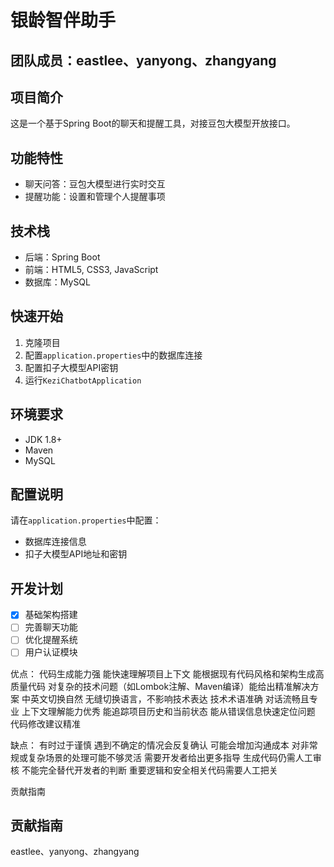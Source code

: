 # 银龄智伴助手
## 团队成员：eastlee、yanyong、zhangyang

## 项目简介
这是一个基于Spring Boot的聊天和提醒工具，对接豆包大模型开放接口。

## 功能特性
- 聊天问答：豆包大模型进行实时交互
- 提醒功能：设置和管理个人提醒事项

## 技术栈
- 后端：Spring Boot
- 前端：HTML5, CSS3, JavaScript
- 数据库：MySQL

## 快速开始
1. 克隆项目
2. 配置`application.properties`中的数据库连接
3. 配置扣子大模型API密钥
4. 运行`KeziChatbotApplication`

## 环境要求
- JDK 1.8+
- Maven
- MySQL

## 配置说明
请在`application.properties`中配置：
- 数据库连接信息
- 扣子大模型API地址和密钥

## 开发计划
- [x] 基础架构搭建
- [ ] 完善聊天功能
- [ ] 优化提醒系统
- [ ] 用户认证模块

优点：
代码生成能力强
能快速理解项目上下文
能根据现有代码风格和架构生成高质量代码
对复杂的技术问题（如Lombok注解、Maven编译）能给出精准解决方案
中英文切换自然
无缝切换语言，不影响技术表达
技术术语准确
对话流畅且专业
上下文理解能力优秀
能追踪项目历史和当前状态
能从错误信息快速定位问题
代码修改建议精准

缺点：
有时过于谨慎
遇到不确定的情况会反复确认
可能会增加沟通成本
对非常规或复杂场景的处理可能不够灵活
需要开发者给出更多指导
生成代码仍需人工审核
不能完全替代开发者的判断
重要逻辑和安全相关代码需要人工把关

贡献指南
## 贡献指南
eastlee、yanyong、zhangyang



